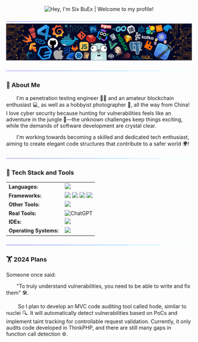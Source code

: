 <p align="center">
  <img src="https://readme-typing-svg.herokuapp.com?font=Fira+Code&size=35&duration=3500&color=fcfcfc&background=0588fa&center=true&vCenter=true&width=900&lines=Hey%2C+I'm+Six+BuEx;Welcome+To+My+Profile!" alt="Hey, I'm Six BuEx | Welcome to my profile!" />
</p>

![borderseperator](https://raw.githubusercontent.com/6buEX/ImageHosting/refs/heads/main/readme-hr.gif)
<img src="https://raw.githubusercontent.com/6buEX/ImageHosting/refs/heads/main/readme-header.png">

![borderseperator](https://raw.githubusercontent.com/6buEX/ImageHosting/refs/heads/main/readme-hr.gif)
### 🤺 About Me

<p>&emsp;&emsp;I'm a penetration testing engineer 🕵️‍♂️ and an amateur blockchain enthusiast 💻, as well as a hobbyist photographer 📸, all the way from China! I love cyber security because hunting for vulnerabilities feels like an adventure in the jungle 🌿—the unknown challenges keep things exciting, while the demands of software development are crystal clear.</p>
<p>&emsp;&emsp;I'm working towards becoming a skilled and dedicated tech enthusiast, aiming to create elegant code structures that contribute to a safer world 🌍!</p>

<!-- ########################################## 分割 ########################################## -->
![borderseperator](https://raw.githubusercontent.com/6buEX/ImageHosting/refs/heads/main/readme-hr.gif)
### 🧰 Tech Stack and Tools

<table>
     <tr>
        <td style="font-weight: bold; padding-right: 10px; vertical-align: center;">Languages:</td>
        <td><img height="40" src="https://skillicons.dev/icons?i=php,java,c,go"/></td>
    </tr>
    <tr>
        <td style="font-weight: bold; padding-right: 10px; vertical-align: center;">Frameworks:</td>
        <td><img height="25" src="https://img.shields.io/badge/Spring-6DB33F?logo=spring&logoColor=fff&style=flat"/> <img height="25" src="https://img.shields.io/badge/ThinkPHP-97eb73?logo=ThinkPHP&logoColor=000&style=flat"/> <img height="25" src="https://img.shields.io/badge/Laravel-e84359?logo=Laravel&logoColor=141414&style=flat"/> <img height="25" src="https://img.shields.io/badge/Yii-f2f7f0?logo=Yii&logoColor=000&style=flat"/></td>
    </tr>
    <tr>
        <td style="font-weight: bold; padding-right: 10px; vertical-align: center;">Other Tools:</td>
        <td><img height="40" src="https://skillicons.dev/icons?i=bash,powershell,androidstudio,docker,maven"/></td>
    </tr>
    <tr>
        <td style="font-weight: bold; padding-right: 10px; vertical-align: center;">Real Tools:</td>
        <td><img height="40" src="https://upload.wikimedia.org/wikipedia/commons/0/04/ChatGPT_logo.svg" alt="ChatGPT"/></td>
    </tr>
    <tr>
        <td style="font-weight: bold; padding-right: 10px; vertical-align: center;">IDEs:</td>
        <td><img height="40" src="https://skillicons.dev/icons?i=vscode,eclipse,sublime,idea,pycharm,vim"/></td>
    </tr>
    <tr>
        <td style="font-weight: bold; padding-right: 10px; vertical-align: center;">Operating Systems:</td>
        <td><img height="40" src="https://skillicons.dev/icons?i=windows,kali,linux,bsd"/></td>
    </tr>
</table>

![borderseperator](https://raw.githubusercontent.com/6buEX/ImageHosting/refs/heads/main/readme-hr.gif)
### 🏋 2024 Plans

<p>Someone once said:</p>

<p>&emsp;&emsp;"To truly understand vulnerabilities, you need to be able to write and fix them" 🛠️.</p>

<p>&emsp;&emsp;
So I plan to develop an MVC code auditing tool called hode, similar to nuclei 🔍. It will automatically detect vulnerabilities based on PoCs and implement taint tracking for controllable request validation. Currently, it only audits code developed in ThinkPHP, and there are still many gaps in function call detection ⚙️.</p>